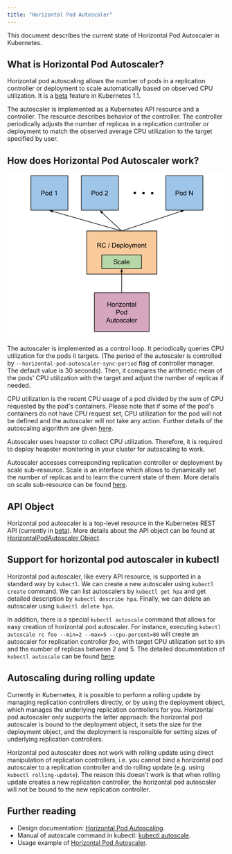 ```yaml
---
title: "Horizontal Pod Autoscaler"
---
```

This document describes the current state of Horizontal Pod Autoscaler in Kubernetes.

## What is Horizontal Pod Autoscaler?

Horizontal pod autoscaling allows the number of pods in a replication controller or deployment
to scale automatically based on observed CPU utilization.
It is a [beta](../api.html#api-versioning) feature in Kubernetes 1.1.

The autoscaler is implemented as a Kubernetes API resource and a controller.
The resource describes behavior of the controller.
The controller periodically adjusts the number of replicas in a replication controller or deployment
to match the observed average CPU utilization to the target specified by user.


## How does Horizontal Pod Autoscaler work?

![Horizontal Pod Autoscaler diagram](/images/docs/horizontal-pod-autoscaler.png)

The autoscaler is implemented as a control loop.
It periodically queries CPU utilization for the pods it targets.
(The period of the autoscaler is controlled by `--horizontal-pod-autoscaler-sync-period` flag of controller manager.
The default value is 30 seconds).
Then, it compares the arithmetic mean of the pods' CPU utilization with the target and adjust the number of replicas if needed.

CPU utilization is the recent CPU usage of a pod divided by the sum of CPU requested by the pod's containers.
Please note that if some of the pod's containers do not have CPU request set,
CPU utilization for the pod will not be defined and the autoscaler will not take any action.
Further details of the autoscaling algorithm are given [here](../design/horizontal-pod-autoscaler.html#autoscaling-algorithm).

Autoscaler uses heapster to collect CPU utilization.
Therefore, it is required to deploy heapster monitoring in your cluster for autoscaling to work.

Autoscaler accesses corresponding replication controller or deployment by scale sub-resource.
Scale is an interface which allows to dynamically set the number of replicas and to learn the current state of them.
More details on scale sub-resource can be found [here](../design/horizontal-pod-autoscaler.html#scale-subresource).


## API Object

Horizontal pod autoscaler is a top-level resource in the Kubernetes REST API (currently in [beta](../api.html#api-versioning)).
More details about the API object can be found at
[HorizontalPodAutoscaler Object](../design/horizontal-pod-autoscaler.html#horizontalpodautoscaler-object).

## Support for horizontal pod autoscaler in kubectl

Horizontal pod autoscaler, like every API resource, is supported in a standard way by `kubectl`.
We can create a new autoscaler using `kubectl create` command.
We can list autoscalers by `kubectl get hpa` and get detailed description by `kubectl describe hpa`.
Finally, we can delete an autoscaler using `kubectl delete hpa`.

In addition, there is a special `kubectl autoscale` command that allows for easy creation of horizontal pod autoscaler.
For instance, executing `kubectl autoscale rc foo --min=2 --max=5 --cpu-percent=80`
will create an autoscaler for replication controller *foo*, with target CPU utilization set to `80%`
and the number of replicas between 2 and 5.
The detailed documentation of `kubectl autoscale` can be found [here](kubectl/kubectl_autoscale).


## Autoscaling during rolling update

Currently in Kubernetes, it is possible to perform a rolling update by managing replication controllers directly,
or by using the deployment object, which manages the underlying replication controllers for you.
Horizontal pod autoscaler only supports the latter approach: the horizontal pod autoscaler is bound to the deployment object,
it sets the size for the deployment object, and the deployment is responsible for setting sizes of underlying replication controllers.

Horizontal pod autoscaler does not work with rolling update using direct manipulation of replication controllers,
i.e. you cannot bind a horizontal pod autoscaler to a replication controller and do rolling update (e.g. using `kubectl rolling-update`).
The reason this doesn't work is that when rolling update creates a new replication controller,
the horizontal pod autoscaler will not be bound to the new replication controller.


## Further reading

* Design documentation: [Horizontal Pod Autoscaling](../design/horizontal-pod-autoscaler).
* Manual of autoscale command in kubectl: [kubectl autoscale](kubectl/kubectl_autoscale).
* Usage example of [Horizontal Pod Autoscaler](horizontal-pod-autoscaling/README).





